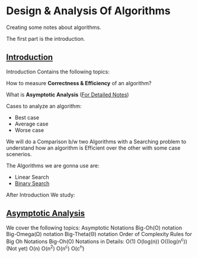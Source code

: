 # Design & Analysis Of Algorithms
Creating some notes about algorithms.

The first part is the introduction.

## [Introduction](https://github.com/Habib0308/Design-Analysis-Of-Algorithms/blob/master/Notes/Introduction.md)

Introduction Contains the following topics:

How to measure **Correctness & Efficiency** of an algorithm?

What is **Asymptotic Analysis** ([For Detailed Notes](https://github.com/Habib0308/Design-Analysis-Of-Algorithms/blob/master/Notes/Asymptotic%20Analysis.md))

Cases to analyze an algorithm:

* Best case
* Average case
* Worse case

We will do a Comparison b/w two Algorithms with a Searching problem to understand how an algorithm is Efficient over the other with some case scenerios.

The Algorithms we are gonna use are:
* Linear Search
* [Binary Search](https://github.com/Habib0308/Design-Analysis-Of-Algorithms/blob/master/Algorithms%20in%20Python/Binary%20Search.md)

After Introduction We study:
## [Asymptotic Analysis](https://github.com/Habib0308/Design-Analysis-Of-Algorithms/blob/master/Notes/Asymptotic%20Analysis.md)
We cover the following topics:
Asymptotic Notations
Big-Oh(O) notation
Big-Omega(Ω) notation
Big-Theta(Θ) notation
Order of Complexity
Rules for Big Oh Notations
Big-Oh(O) Notations in Details:
O(1)
O(log(n))
O((log(n<sup>c</sup>)) (Not yet)
O(n)
O(n<sup>2</sup>)
O(n<sup>c</sup>)
O(c<sup>n</sup>)
